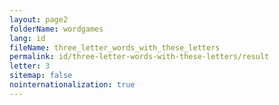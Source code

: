 ```yaml
---
layout: page2
folderName: wordgames
lang: id
fileName: three_letter_words_with_these_letters
permalink: id/three-letter-words-with-these-letters/result
letter: 3
sitemap: false
nointernationalization: true   
---
```

